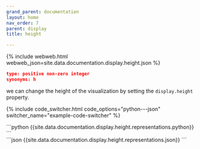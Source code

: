 ```yaml
---
grand_parent: documentation
layout: home
nav_order: 7
parent: display
title: height

---
```


{% include webweb.html webweb_json=site.data.documentation.display.height.json %}

```json
type: positive non-zero integer
synonyms: h
````
we can change the height of the visualization by setting the `display.height` property.

{% include code_switcher.html code_options="python---json" switcher_name="example-code-switcher" %}
<div class='select-code-block example-code-switcher python-code-block select-code-block-visible'></div>
```python
{{site.data.documentation.display.height.representations.python}}
```
<div class='select-code-block example-code-switcher json-code-block'></div>
```json
{{site.data.documentation.display.height.representations.json}}
```